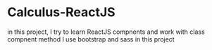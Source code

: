 # Calculus-ReactJS

in this project, I try to learn ReactJS compnents and work with class compnent method 
I use bootstrap and sass in this project
